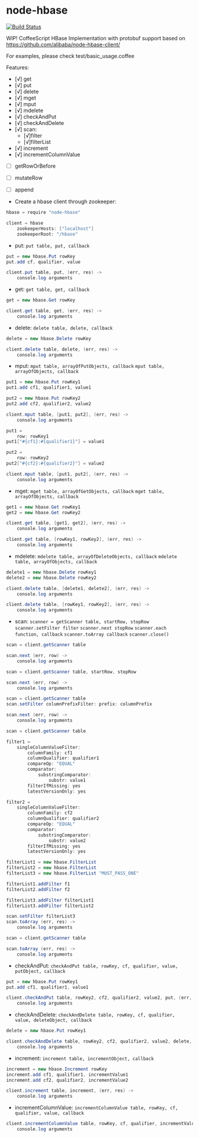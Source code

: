 node-hbase
==========
[![Build Status](https://travis-ci.org/falsecz/node-hbase.svg?branch=master)](https://travis-ci.org/falsecz/node-hbase)

WIP! CoffeeScript HBase Implementation with protobuf support based on https://github.com/alibaba/node-hbase-client/

For examples, please check test/basic_usage.coffee

Features:
* [√] get
* [√] put
* [√] delete
* [√] mget
* [√] mput
* [√] mdelete
* [√] checkAndPut
* [√] checkAndDelete
* [√] scan:
	 * [√]filter
	 * [√]filterList
* [√] increment
* [√] incrementColumnValue
* [ ] getRowOrBefore
* [ ] mutateRow
* [ ] append



* Create a hbase client through zookeeper:
```cs
hbase = require "node-hbase"

client = hbase
	zookeeperHosts: ["localhost"]
	zookeeperRoot: "/hbase"
```

* put:
`put table, put, callback`
```cs
put = new hbase.Put rowKey
put.add cf, qualifier, value

client.put table, put, (err, res) ->
	console.log arguments
```

* get:
`get table, get, callback`
```cs
get = new hbase.Get rowKey

client.get table, get, (err, res) ->
	console.log arguments
```

* delete:
`delete table, delete, callback`
```cs
delete = new hbase.Delete rowKey

client.delete table, delete, (err, res) ->
	console.log arguments
```

* mput:
`mput table, arrayOfPutObjects, callback`
`mput table, arrayOfObjects, callback`
```cs
put1 = new hbase.Put rowKey1
put1.add cf1, qualifier1, value1

put2 = new hbase.Put rowKey2
put2.add cf2, qualifier2, value2

client.mput table, [put1, put2], (err, res) ->
	console.log arguments
```
```cs
put1 =
	row: rowKey1
put1["#{cf1}:#{qualifier1}"] = value1

put2 =
	row: rowKey2
put2["#{cf2}:#{qualifier2}"] = value2

client.mput table, [put1, put2], (err, res) ->
	console.log arguments
```

* mget:
`mget table, arrayOfGetObjects, callback`
`mget table, arrayOfObjects, callback`
```cs
get1 = new hbase.Get rowKey1
get2 = new hbase.Get rowKey2

client.get table, [get1, get2], (err, res) ->
	console.log arguments
```
```cs
client.get table, [rowKey1, rowKey2], (err, res) ->
	console.log arguments
```

* mdelete:
`mdelete table, arrayOfDeleteObjects, callback`
`mdelete table, arrayOfObjects, callback`
```cs
delete1 = new hbase.Delete rowKey1
delete2 = new hbase.Delete rowKey2

client.delete table, [delete1, delete2], (err, res) ->
	console.log arguments
```
```cs
client.delete table, [rowKey1, rowKey2], (err, res) ->
	console.log arguments
```

* scan:
`scanner = getScanner table, startRow, stopRow`
`scanner.setFilter filter`
`scanner.next stopRow`
`scanner.each function, callback`
`scanner.toArray callback`
`scanner.close()`
```cs
scan = client.getScanner table

scan.next (err, row) ->
	console.log arguments
```
```cs
scan = client.getScanner table, startRow, stopRow

scan.next (err, row) ->
	console.log arguments
```
```cs
scan = client.getScanner table
scan.setFilter columnPrefixFilter: prefix: columnPrefix

scan.next (err, row) ->
	console.log arguments
```
```cs
scan = client.getScanner table

filter1 =
	singleColumnValueFilter:
		columnFamily: cf1
		columnQualifier: qualifier1
		compareOp: "EQUAL"
		comparator:
			substringComparator:
				substr: value1
		filterIfMissing: yes
		latestVersionOnly: yes

filter2 =
	singleColumnValueFilter:
		columnFamily: cf2
		columnQualifier: qualifier2
		compareOp: "EQUAL"
		comparator:
			substringComparator:
				substr: value2
		filterIfMissing: yes
		latestVersionOnly: yes

filterList1 = new hbase.FilterList
filterList2 = new hbase.FilterList
filterList3 = new hbase.FilterList "MUST_PASS_ONE"

filterList1.addFilter f1
filterList2.addFilter f2

filterList3.addFilter filterList1
filterList3.addFilter filterList2

scan.setFilter filterList3
scan.toArray (err, res) ->
	console.log arguments
```
```cs
scan = client.getScanner table

scan.toArray (err, res) ->
	console.log arguments
```

* checkAndPut:
`checkAndPut table, rowKey, cf, qualifier, value, putObject, callback`
```cs
put = new hbase.Put rowKey1
put.add cf1, qualifier1, value1

client.checkAndPut table, rowKey2, cf2, qualifier2, value2, put, (err, res) ->
	console.log arguments
```

* checkAndDelete:
`checkAndDelete table, rowKey, cf, qualifier, value, deleteObject, callback`
```cs
delete = new hbase.Put rowKey1

client.checkAndDelete table, rowKey2, cf2, qualifier2, value2, delete, (err, res) ->
	console.log arguments
```

* increment:
`increment table, incrementObject, callback`
```cs
increment = new hbase.Increment rowKey
increment.add cf1, qualifier1, incrementValue1
increment.add cf2, qualifier2, incrementValue2

client.increment table, increment, (err, res) ->
	console.log arguments
```

* incrementColumnValue:
`incrementColumnValue table, rowKey, cf, qualifier, value, callback`
```cs
client.incrementColumnValue table, rowKey, cf, qualifier, incrementValue, (err, res) ->
	console.log arguments
```






